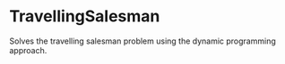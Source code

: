 # TravellingSalesman
Solves the travelling salesman problem using the dynamic programming approach.
